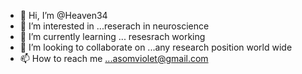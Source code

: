 - 👋 Hi, I’m @Heaven34
- 👀 I’m interested in ...reserach in neuroscience 
- 🌱 I’m currently learning ... resesrach working 
- 💞️ I’m looking to collaborate on ...any research position world wide 
- 📫 How to reach me ...asomviolet@gmail.com

<!---
Heaven34/Heaven34 is a ✨ special ✨ repository because its `README.md` (this file) appears on your GitHub profile.
You can click the Preview link to take a look at your changes.
--->
